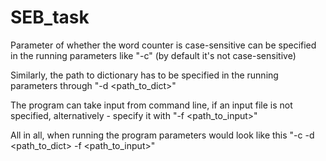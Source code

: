 # SEB_task
Parameter of whether the word counter is case-sensitive can be specified in the running parameters like "-c" (by default it's not case-sensitive)

Similarly, the path to dictionary has to be specified in the running parameters through "-d <path_to_dict>"

The program can take input from command line, if an input file is not specified, alternatively - specify it with "-f <path_to_input>"

All in all, when running the program parameters would look like this "-c -d <path_to_dict> -f <path_to_input>"
